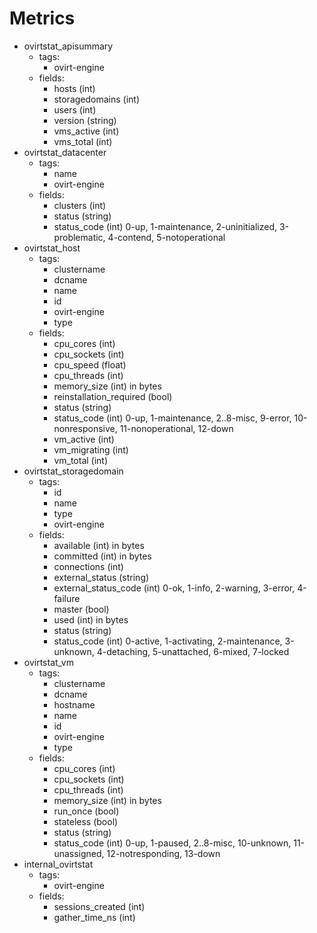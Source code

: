 # Metrics

- ovirtstat_apisummary
  - tags:
    - ovirt-engine
  - fields:
	- hosts (int)
	- storagedomains (int)
	- users (int)
    - version (string)
	- vms_active (int)
	- vms_total (int)
- ovirtstat_datacenter
  - tags:
    - name
    - ovirt-engine
  - fields:
    - clusters (int)
	- status (string)
	- status_code (int) 0-up, 1-maintenance, 2-uninitialized, 3-problematic, 4-contend, 5-notoperational
- ovirtstat_host
  - tags:
    - clustername
    - dcname
    - name
	- id
    - ovirt-engine
	- type
  - fields:
    - cpu_cores (int)
    - cpu_sockets (int)
    - cpu_speed (float)
    - cpu_threads (int)
	- memory_size (int) in bytes
	- reinstallation_required (bool)
	- status (string)
	- status_code (int) 0-up, 1-maintenance, 2..8-misc, 9-error, 10-nonresponsive, 11-nonoperational, 12-down
	- vm_active (int)
	- vm_migrating (int)
	- vm_total (int)
- ovirtstat_storagedomain
  - tags:
	- id
    - name
    - type
    - ovirt-engine
  - fields:
	- available (int) in bytes
	- committed (int) in bytes
	- connections (int)
	- external_status (string)
	- external_status_code (int) 0-ok, 1-info, 2-warning, 3-error, 4-failure
	- master (bool)
	- used (int) in bytes
	- status (string)
	- status_code (int) 0-active, 1-activating, 2-maintenance, 3-unknown, 4-detaching, 5-unattached, 6-mixed, 7-locked
- ovirtstat_vm
  - tags:
    - clustername
    - dcname
    - hostname
    - name
	- id
    - ovirt-engine
	- type
  - fields:
    - cpu_cores (int)
    - cpu_sockets (int)
    - cpu_threads (int)
	- memory_size (int) in bytes
	- run_once (bool)
	- stateless (bool)
	- status (string)
	- status_code (int) 0-up, 1-paused, 2..8-misc, 10-unknown, 11-unassigned, 12-notresponding, 13-down
- internal_ovirtstat
  - tags:
    - ovirt-engine
  - fields:
    - sessions_created (int)
    - gather_time_ns (int)
